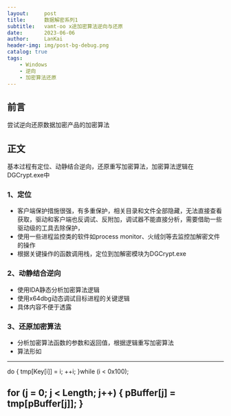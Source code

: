 ```yaml
---
layout:     post
title:      数据解密系列1
subtitle:   vamt-oo x途加密算法逆向与还原
date:       2023-06-06
author:     LanKai
header-img: img/post-bg-debug.png
catalog: true
tags:
    - Windows
    - 逆向
    - 加密算法还原
---
```


## 前言

   尝试逆向还原数据加密产品的加密算法

## 正文

   基本过程有定位、动静结合逆向，还原重写加密算法，加密算法逻辑在DGCrypt.exe中


### 1、定位

- 客户端保护措施很强，有多重保护，相关目录和文件全部隐藏，无法直接查看获取，驱动和客户端也反调试、反附加，调试器不能直接分析，需要借助一些驱动级的工具去除保护，
- 使用一些进程监控类的软件如process monitor、火绒剑等去监控加解密文件的操作
- 根据关键操作的函数调用栈，定位到加解密模块为DGCrypt.exe

### 2、动静结合逆向

- 使用IDA静态分析加密算法逻辑
- 使用x64dbg动态调试目标进程的关键逻辑
- 具体内容不便于透露

### 3、还原加密算法

- 分析加密算法函数的参数和返回值，根据逻辑重写加密算法
- 算法形如
  
--- 
do
  {
    tmp[Key[i]] = i;
    ++i;
  }while (i < 0x100);

  for (j = 0; j < Length; j++)
  {
    pBuffer[j] = tmp[pBuffer[j]];
  }
---


 

